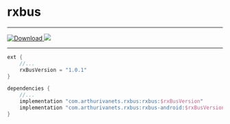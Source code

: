 # rxbus

----

[ ![Download](https://api.bintray.com/packages/arthurimsacc/maven/rxbus/images/download.svg) ](https://bintray.com/arthurimsacc/maven/rxbus/_latestVersion)
![](https://travis-ci.org/arthur3486/rxbus.svg?branch=master)

----

````groovy
ext {
    //...
    rxBusVersion = "1.0.1"
}

dependencies {
    //...
    implementation "com.arthurivanets.rxbus:rxbus:$rxBusVersion"
    implementation "com.arthurivanets.rxbus:rxbus-android:$rxBusVersion"
}
````
